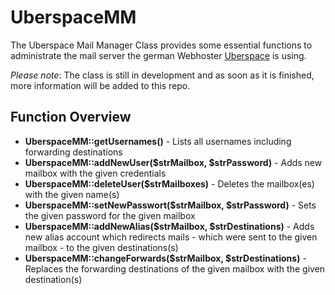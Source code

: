 # UberspaceMM
The Uberspace Mail Manager Class provides some essential functions to administrate the mail server the german Webhoster [Uberspace](https://uberspace.de) is using.

*Please note*: The class is still in development and as soon as it is finished, more information will be added to this repo.

## Function Overview
* **UberspaceMM::getUsernames()** - Lists all usernames including forwarding destinations
* **UberspaceMM::addNewUser($strMailbox, $strPassword)** - Adds new mailbox with the given credentials
* **UberspaceMM::deleteUser($strMailboxes)** - Deletes the mailbox(es) with the given name(s)
* **UberspaceMM::setNewPasswort($strMailbox, $strPassword)** - Sets the given password for the given mailbox
* **UberspaceMM::addNewAlias($strMailbox, $strDestinations)** - Adds new alias account which redirects mails - which were sent to the given mailbox - to the given destinations(s)
* **UberspaceMM::changeForwards($strMailbox, $strDestinations)** - Replaces the forwarding destinations of the given mailbox with the given destination(s)
